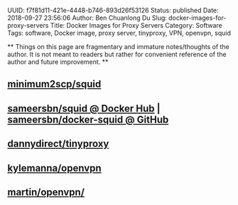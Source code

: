 UUID: f7f81d11-421e-4448-b746-893d26f53126
Status: published
Date: 2018-09-27 23:56:06
Author: Ben Chuanlong Du
Slug: docker-images-for-proxy-servers
Title: Docker Images for Proxy Servers
Category: Software
Tags: software, Docker image, proxy server, tinyproxy, VPN, openvpn, squid

**
Things on this page are
fragmentary and immature notes/thoughts of the author.
It is not meant to readers
but rather for convenient reference of the author and future improvement.
**


## [minimum2scp/squid](https://store.docker.com/community/images/minimum2scp/squid)

## [sameersbn/squid @ Docker Hub](https://store.docker.com/community/images/sameersbn/squid) | [sameersbn/docker-squid @ GitHub](https://github.com/sameersbn/docker-squid)

## [dannydirect/tinyproxy](https://hub.docker.com/r/dannydirect/tinyproxy/)

## [kylemanna/openvpn](https://hub.docker.com/r/kylemanna/openvpn/)

## [martin/openvpn/](https://hub.docker.com/r/martin/openvpn/)
